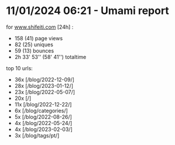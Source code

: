 # 11/01/2024 06:21 - Umami report
for www.shifeiti.com [24h] :

 - 158 (41) page views
 - 82 (25) uniques
 - 59 (13) bounces
 - 2h 33' 53'' (58' 41'') totaltime


top 10 urls:
 - 36x [/blog/2022-12-09/]
 - 28x [/blog/2023-01-12/]
 - 23x [/blog/2022-05-07/]
 - 20x [/]
 - 11x [/blog/2022-12-22/]
 - 6x [/blog/categories/]
 - 5x [/blog/2022-08-26/]
 - 4x [/blog/2022-05-24/]
 - 4x [/blog/2023-02-03/]
 - 3x [/blog/tags/pt/]


